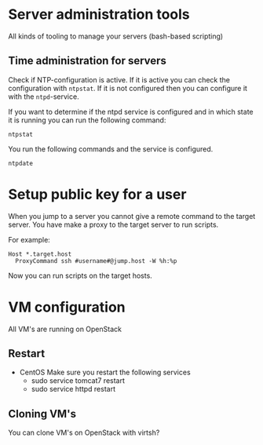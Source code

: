 # Server administration tools
All kinds of tooling to manage your servers (bash-based scripting)


## Time administration for servers
Check if NTP-configuration is active. If it is active you can check the configuration with `ntpstat`. If it is not configured then you can configure it with the `ntpd`-service.

If you want to determine if the ntpd service is configured and in which state it is running you can run the following command:

```
ntpstat
```

You run the following commands and the service is configured.

```
ntpdate
```

 

# Setup public key for a user
When you jump to a server you cannot give a remote command to the target server. You have make a proxy to the target server to run scripts.

For example: 

```
Host *.target.host
  ProxyCommand ssh #username#@jump.host -W %h:%p
```

Now you can run scripts on the target hosts.

# VM configuration

All VM's are running on OpenStack

## Restart

* CentOS
  Make sure you restart the following services 
  * sudo service tomcat7 restart
  * sudo service httpd restart

## Cloning VM's

You can clone VM's on OpenStack with virtsh?